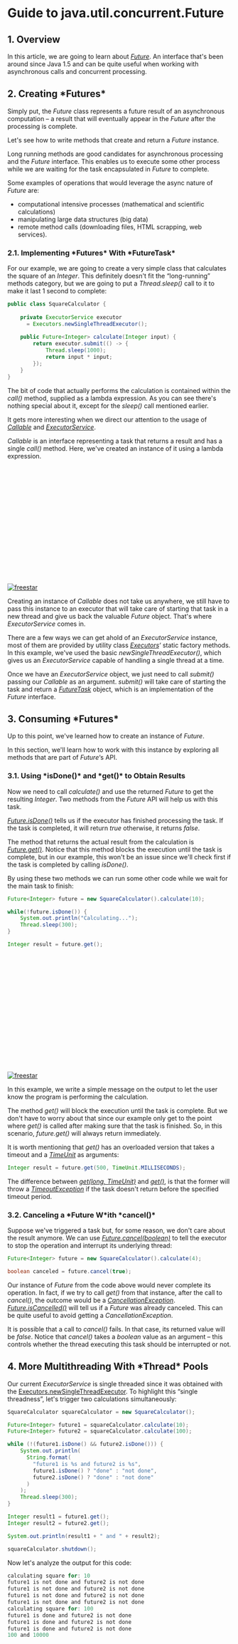 # Guide to java.util.concurrent.Future

## **1. Overview**

In this article, we are going to learn about *[Future](https://docs.oracle.com/javase/8/docs/api/java/util/concurrent/Future.html)*. An interface that's been around since Java 1.5 and can be quite useful when working with asynchronous calls and concurrent processing.

## **2. Creating \*Futures\***

Simply put, the *Future* class represents a future result of an asynchronous computation – a result that will eventually appear in the *Future* after the processing is complete.

Let's see how to write methods that create and return a *Future* instance.

Long running methods are good candidates for asynchronous processing and the *Future* interface. This enables us to execute some other process while we are waiting for the task encapsulated in *Future* to complete.

Some examples of operations that would leverage the async nature of *Future* are:

- computational intensive processes (mathematical and scientific calculations)
- manipulating large data structures (big data)
- remote method calls (downloading files, HTML scrapping, web services).

### **2.1. Implementing \*Futures\* With \*FutureTask\***

For our example, we are going to create a very simple class that calculates the square of an *Integer*. This definitely doesn't fit the “long-running” methods category, but we are going to put a *Thread.sleep()* call to it to make it last 1 second to complete:

```java
public class SquareCalculator {    
    
    private ExecutorService executor 
      = Executors.newSingleThreadExecutor();
    
    public Future<Integer> calculate(Integer input) {        
        return executor.submit(() -> {
            Thread.sleep(1000);
            return input * input;
        });
    }
}
```

The bit of code that actually performs the calculation is contained within the *call()* method, supplied as a lambda expression. As you can see there's nothing special about it, except for the *sleep()* call mentioned earlier.

It gets more interesting when we direct our attention to the usage of *[Callable](https://docs.oracle.com/javase/8/docs/api/java/util/concurrent/Callable.html)* and *[ExecutorService](https://docs.oracle.com/javase/8/docs/api/java/util/concurrent/ExecutorService.html)*.

*Callable* is an interface representing a task that returns a result and has a single *call()* method. Here, we've created an instance of it using a lambda expression.

<iframe id="google_ads_iframe_/15184186/baeldung_incontent_dynamic_desktop_0" title="3rd party ad content" name="google_ads_iframe_/15184186/baeldung_incontent_dynamic_desktop_0" width="300" height="250" scrolling="no" marginwidth="0" marginheight="0" frameborder="0" allow="conversion-measurement ‘src’" srcdoc="" data-google-container-id="9" data-load-complete="true" style="box-sizing: border-box; border: 0px; vertical-align: bottom;"></iframe>

[![freestar](https://a.pub.network/core/imgs/fslogo-green.svg)](https://freestar.com/?utm_medium=ad_container&utm_source=branding&utm_name=baeldung_incontent_dynamic_desktop)

Creating an instance of *Callable* does not take us anywhere, we still have to pass this instance to an executor that will take care of starting that task in a new thread and give us back the valuable *Future* object. That's where *ExecutorService* comes in.

There are a few ways we can get ahold of an *ExecutorService* instance, most of them are provided by utility class *[Executors](https://docs.oracle.com/javase/8/docs/api/java/util/concurrent/Executors.html)‘* static factory methods. In this example, we've used the basic *newSingleThreadExecutor()*, which gives us an *ExecutorService* capable of handling a single thread at a time.

Once we have an *ExecutorService* object, we just need to call *submit()* passing our *Callable* as an argument. *submit()* will take care of starting the task and return a *[FutureTask](https://docs.oracle.com/javase/8/docs/api/java/util/concurrent/FutureTask.html)* object, which is an implementation of the *Future* interface.

## **3. Consuming \*Futures\***

Up to this point, we've learned how to create an instance of *Future*.

In this section, we'll learn how to work with this instance by exploring all methods that are part of *Future*‘s API.

### **3.1. Using \*isDone()\* and \*get()\* to Obtain Results**

Now we need to call *calculate()* and use the returned *Future* to get the resulting *Integer*. Two methods from the *Future* API will help us with this task.

*[Future.isDone()](https://docs.oracle.com/javase/8/docs/api/java/util/concurrent/Future.html#isDone--)* tells us if the executor has finished processing the task. If the task is completed, it will return *true* otherwise, it returns *false*.

The method that returns the actual result from the calculation is *[Future.get()](https://docs.oracle.com/javase/8/docs/api/java/util/concurrent/Future.html#get--)*. Notice that this method blocks the execution until the task is complete, but in our example, this won't be an issue since we'll check first if the task is completed by calling *isDone()*.

By using these two methods we can run some other code while we wait for the main task to finish:

```java
Future<Integer> future = new SquareCalculator().calculate(10);

while(!future.isDone()) {
    System.out.println("Calculating...");
    Thread.sleep(300);
}

Integer result = future.get();
```

<iframe id="google_ads_iframe_/15184186/baeldung_incontent_dynamic_desktop_1" title="3rd party ad content" name="google_ads_iframe_/15184186/baeldung_incontent_dynamic_desktop_1" width="300" height="250" scrolling="no" marginwidth="0" marginheight="0" frameborder="0" allow="conversion-measurement ‘src’" srcdoc="" data-google-container-id="a" data-load-complete="true" style="box-sizing: border-box; border: 0px; vertical-align: bottom;"></iframe>

[![freestar](https://a.pub.network/core/imgs/fslogo-green.svg)](https://freestar.com/?utm_medium=ad_container&utm_source=branding&utm_name=baeldung_incontent_dynamic_desktop)

In this example, we write a simple message on the output to let the user know the program is performing the calculation.

The method *get()* will block the execution until the task is complete. But we don't have to worry about that since our example only get to the point where *get()* is called after making sure that the task is finished. So, in this scenario, *future.get()* will always return immediately.

It is worth mentioning that *get()* has an overloaded version that takes a timeout and a [*TimeUnit*](https://docs.oracle.com/javase/8/docs/api/java/util/concurrent/TimeUnit.html) as arguments:

```java
Integer result = future.get(500, TimeUnit.MILLISECONDS);
```

The difference between *[get(long, TimeUnit)](https://docs.oracle.com/javase/8/docs/api/java/util/concurrent/Future.html#get-long-java.util.concurrent.TimeUnit-)* and *[get()](https://docs.oracle.com/javase/8/docs/api/java/util/concurrent/Future.html#get--)*, is that the former will throw a *[TimeoutException](https://docs.oracle.com/javase/8/docs/api/java/util/concurrent/TimeoutException.html)* if the task doesn't return before the specified timeout period.

### **3.2. Canceling a \*Future W\*ith \*cancel()\***

Suppose we've triggered a task but, for some reason, we don't care about the result anymore. We can use *[Future.cancel(boolean)](https://docs.oracle.com/javase/8/docs/api/java/util/concurrent/Future.html#cancel-boolean-)* to tell the executor to stop the operation and interrupt its underlying thread:

```java
Future<Integer> future = new SquareCalculator().calculate(4);

boolean canceled = future.cancel(true);
```

Our instance of *Future* from the code above would never complete its operation. In fact, if we try to call *get()* from that instance, after the call to *cancel()*, the outcome would be a *[CancellationException](https://docs.oracle.com/javase/8/docs/api/java/util/concurrent/CancellationException.html)*. *[Future.isCancelled()](https://docs.oracle.com/javase/8/docs/api/java/util/concurrent/Future.html#isCancelled--)* will tell us if a *Future* was already canceled. This can be quite useful to avoid getting a *CancellationException*.

It is possible that a call to *cancel()* fails. In that case, its returned value will be *false*. Notice that *cancel()* takes a *boolean* value as an argument – this controls whether the thread executing this task should be interrupted or not.

## **4. More Multithreading With \*Thread\* Pools**

Our current *ExecutorService* is single threaded since it was obtained with the [Executors.newSingleThreadExecutor](https://docs.oracle.com/javase/8/docs/api/java/util/concurrent/Executors.html#newSingleThreadExecutor--). To highlight this “single threadness”, let's trigger two calculations simultaneously:

```java
SquareCalculator squareCalculator = new SquareCalculator();

Future<Integer> future1 = squareCalculator.calculate(10);
Future<Integer> future2 = squareCalculator.calculate(100);

while (!(future1.isDone() && future2.isDone())) {
    System.out.println(
      String.format(
        "future1 is %s and future2 is %s", 
        future1.isDone() ? "done" : "not done", 
        future2.isDone() ? "done" : "not done"
      )
    );
    Thread.sleep(300);
}

Integer result1 = future1.get();
Integer result2 = future2.get();

System.out.println(result1 + " and " + result2);

squareCalculator.shutdown();
```

Now let's analyze the output for this code:

```java
calculating square for: 10
future1 is not done and future2 is not done
future1 is not done and future2 is not done
future1 is not done and future2 is not done
future1 is not done and future2 is not done
calculating square for: 100
future1 is done and future2 is not done
future1 is done and future2 is not done
future1 is done and future2 is not done
100 and 10000
```

<iframe id="google_ads_iframe_/15184186/baeldung_incontent_dynamic_desktop_2" title="3rd party ad content" name="google_ads_iframe_/15184186/baeldung_incontent_dynamic_desktop_2" width="300" height="250" scrolling="no" marginwidth="0" marginheight="0" frameborder="0" allow="conversion-measurement ‘src’" srcdoc="" data-google-container-id="b" data-load-complete="true" style="box-sizing: border-box; border: 0px; vertical-align: bottom;"></iframe>

[![freestar](https://a.pub.network/core/imgs/fslogo-green.svg)](https://freestar.com/?utm_medium=ad_container&utm_source=branding&utm_name=baeldung_incontent_dynamic_desktop)

It is clear that the process is not parallel. Notice how the second task only starts once the first task is completed, making the whole process take around 2 seconds to finish.

To make our program really multi-threaded we should use a different flavor of *ExecutorService*. Let's see how the behavior of our example changes if we use a thread pool, provided by the factory method *[Executors.newFixedThreadPool()](https://docs.oracle.com/javase/8/docs/api/java/util/concurrent/Executors.html#newFixedThreadPool-int-)*:

```java
public class SquareCalculator {
 
    private ExecutorService executor = Executors.newFixedThreadPool(2);
    
    //...
}
```

With a simple change in our *SquareCalculator* class now we have an executor which is able to use 2 simultaneous threads.

If we run the exact same client code again, we'll get the following output:

```java
calculating square for: 10
calculating square for: 100
future1 is not done and future2 is not done
future1 is not done and future2 is not done
future1 is not done and future2 is not done
future1 is not done and future2 is not done
100 and 10000
```

This is looking much better now. Notice how the 2 tasks start and finish running simultaneously, and the whole process takes around 1 second to complete.

There are other factory methods that can be used to create thread pools, like *[Executors.newCachedThreadPool()](https://docs.oracle.com/javase/8/docs/api/java/util/concurrent/Executors.html#newCachedThreadPool--)* that reuses previously used *Thread*s when they are available, and *[Executors.newScheduledThreadPool()](https://docs.oracle.com/javase/8/docs/api/java/util/concurrent/Executors.html#newScheduledThreadPool-int-)* which schedules commands to run after a given delay*.*

For more information about *ExecutorService*, read our [article](https://www.baeldung.com/java-executor-service-tutorial) dedicated to the subject.

## **5. Overview of \*ForkJoinTask\***

*[ForkJoinTask](https://docs.oracle.com/javase/8/docs/api/java/util/concurrent/ForkJoinTask.html)* is an abstract class which implements *Future* and is capable of running a large number of tasks hosted by a small number of actual threads in *[ForkJoinPool](https://docs.oracle.com/javase/8/docs/api/java/util/concurrent/ForkJoinPool.html)*.

In this section, we are going to quickly cover the main characteristics of *ForkJoinPool*. For a comprehensive guide about the topic, check our [Guide to the Fork/Join Framework in Java](https://www.baeldung.com/java-fork-join).

<iframe id="google_ads_iframe_/15184186/baeldung_incontent_dynamic_desktop_3" title="3rd party ad content" name="google_ads_iframe_/15184186/baeldung_incontent_dynamic_desktop_3" width="300" height="250" scrolling="no" marginwidth="0" marginheight="0" frameborder="0" sandbox="allow-forms allow-popups allow-popups-to-escape-sandbox allow-same-origin allow-scripts allow-top-navigation-by-user-activation" allow="conversion-measurement ‘src’" srcdoc="" data-google-container-id="c" data-load-complete="true" style="box-sizing: border-box; border: 0px; vertical-align: bottom;"></iframe>

[![freestar](https://a.pub.network/core/imgs/fslogo-green.svg)](https://freestar.com/?utm_medium=ad_container&utm_source=branding&utm_name=baeldung_incontent_dynamic_desktop)

Then the main characteristic of a *ForkJoinTask* is that it usually will spawn new subtasks as part of the work required to complete its main task. It generates new tasks by calling *[fork()](https://docs.oracle.com/javase/8/docs/api/java/util/concurrent/ForkJoinTask.html#fork--)* and it gathers all results with *[join()](https://docs.oracle.com/javase/8/docs/api/java/util/concurrent/ForkJoinTask.html#join--),* thus the name of the class.

There are two abstract classes that implement *ForkJoinTask*: *[RecursiveTask](https://docs.oracle.com/javase/8/docs/api/java/util/concurrent/RecursiveTask.html)* which returns a value upon completion, and *[RecursiveAction](https://docs.oracle.com/javase/8/docs/api/java/util/concurrent/RecursiveAction.html)* which doesn't return anything. As the names imply, those classes are to be used for recursive tasks, like for example file-system navigation or complex mathematical computation.

Let's expand our previous example to create a class that, given an *Integer*, will calculate the sum squares for all its factorial elements. So, for instance, if we pass the number 4 to our calculator, we should get the result from the sum of 4² + 3² + 2² + 1² which is 30.

First of all, we need to create a concrete implementation of *RecursiveTask* and implement its *compute()* method. This is where we'll write our business logic:

```java
public class FactorialSquareCalculator extends RecursiveTask<Integer> {
 
    private Integer n;

    public FactorialSquareCalculator(Integer n) {
        this.n = n;
    }

    @Override
    protected Integer compute() {
        if (n <= 1) {
            return n;
        }

        FactorialSquareCalculator calculator 
          = new FactorialSquareCalculator(n - 1);

        calculator.fork();

        return n * n + calculator.join();
    }
}
```

Notice how we achieve recursiveness by creating a new instance of *FactorialSquareCalculator* within *compute()*. By calling *fork()*, a non-blocking method, we ask *ForkJoinPool* to initiate the execution of this subtask.

The *join()* method will return the result from that calculation, to which we add the square of the number we are currently visiting.

Now we just need to create a *ForkJoinPool* to handle the execution and thread management:

```java
ForkJoinPool forkJoinPool = new ForkJoinPool();

FactorialSquareCalculator calculator = new FactorialSquareCalculator(10);

forkJoinPool.execute(calculator);
```

## **6. Conclusion**

In this article, we had a comprehensive view of the *Future* interface, visiting all its methods. We've also learned how to leverage the power of thread pools to trigger multiple parallel operations. The main methods from the *ForkJoinTask* class, *fork()* and *join()* were briefly covered as well.

We have many other great articles on parallel and asynchronous operations in Java. Here are three of them that are closely related to the *Future* interface (some of them are already mentioned in the article):

- [Guide to *CompletableFuture*](https://www.baeldung.com/java-completablefuture) – an implementation of *Future* with many extra features introduced in Java 8
- [Guide to the Fork/Join Framework in Java](https://www.baeldung.com/java-fork-join) – more about *ForkJoinTask* we covered in section 5
- [Guide to the Java *ExecutorService*](https://www.baeldung.com/java-executor-service-tutorial) – dedicated to the *ExecutorService* interface

Check the source code used in this article in our [GitHub repository](https://github.com/eugenp/tutorials/tree/master/core-java-modules/core-java-concurrency-basic).